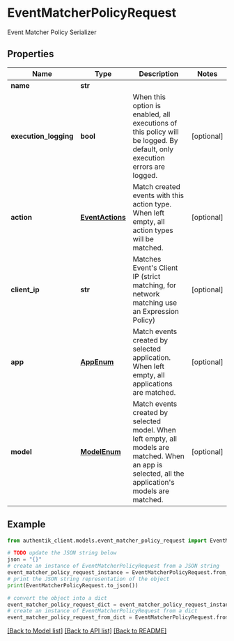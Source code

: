 # EventMatcherPolicyRequest

Event Matcher Policy Serializer

## Properties

Name | Type | Description | Notes
------------ | ------------- | ------------- | -------------
**name** | **str** |  | 
**execution_logging** | **bool** | When this option is enabled, all executions of this policy will be logged. By default, only execution errors are logged. | [optional] 
**action** | [**EventActions**](EventActions.md) | Match created events with this action type. When left empty, all action types will be matched. | [optional] 
**client_ip** | **str** | Matches Event&#39;s Client IP (strict matching, for network matching use an Expression Policy) | [optional] 
**app** | [**AppEnum**](AppEnum.md) | Match events created by selected application. When left empty, all applications are matched. | [optional] 
**model** | [**ModelEnum**](ModelEnum.md) | Match events created by selected model. When left empty, all models are matched. When an app is selected, all the application&#39;s models are matched. | [optional] 

## Example

```python
from authentik_client.models.event_matcher_policy_request import EventMatcherPolicyRequest

# TODO update the JSON string below
json = "{}"
# create an instance of EventMatcherPolicyRequest from a JSON string
event_matcher_policy_request_instance = EventMatcherPolicyRequest.from_json(json)
# print the JSON string representation of the object
print(EventMatcherPolicyRequest.to_json())

# convert the object into a dict
event_matcher_policy_request_dict = event_matcher_policy_request_instance.to_dict()
# create an instance of EventMatcherPolicyRequest from a dict
event_matcher_policy_request_from_dict = EventMatcherPolicyRequest.from_dict(event_matcher_policy_request_dict)
```
[[Back to Model list]](../README.md#documentation-for-models) [[Back to API list]](../README.md#documentation-for-api-endpoints) [[Back to README]](../README.md)


